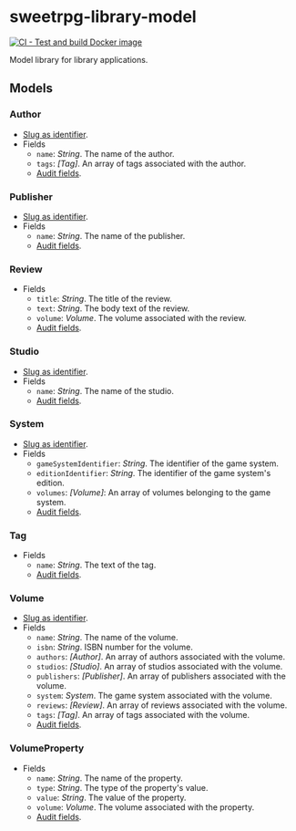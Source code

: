 # sweetrpg-library-model

[![CI - Test and build Docker image](https://github.com/paulyhedral/sweetrpg-library-model/actions/workflows/ci-build.yml/badge.svg)](https://github.com/paulyhedral/sweetrpg-library-model/actions/workflows/ci-build.yml)

Model library for library applications.

## Models

<a name="#author"></a>
### Author

* [Slug as identifier](https://github.com/paulyhedral/sweetrpg-design/blob/master/README.md#slug).
* Fields
    * `name`: *String*. The name of the author.
    * `tags`: *[Tag]*. An array of tags associated with the author.
    * [Audit fields](https://github.com/paulyhedral/sweetrpg-design/blob/master/README.md#audit).

<a name="#publisher"></a>
### Publisher

* [Slug as identifier](https://github.com/paulyhedral/sweetrpg-design/blob/master/README.md#slug).
* Fields
    * `name`: *String*. The name of the publisher.
    * [Audit fields](https://github.com/paulyhedral/sweetrpg-design/blob/master/README.md#audit).

<a name="#review"></a>
### Review

* Fields
    * `title`: *String*. The title of the review.
    * `text`: *String*. The body text of the review.
    * `volume`: *Volume*. The volume associated with the review.
    * [Audit fields](https://github.com/paulyhedral/sweetrpg-design/blob/master/README.md#audit).

<a name="#studio"></a>
### Studio

* [Slug as identifier](https://github.com/paulyhedral/sweetrpg-design/blob/master/README.md#slug).
* Fields
    * `name`: *String*. The name of the studio.
    * [Audit fields](https://github.com/paulyhedral/sweetrpg-design/blob/master/README.md#audit).

<a name="#system"></a>
### System

* [Slug as identifier](https://github.com/paulyhedral/sweetrpg-design/blob/master/README.md#slug).
* Fields
    * `gameSystemIdentifier`: *String*. The identifier of the game system.
    * `editionIdentifier`: *String*. The identifier of the game system's edition.
    * `volumes`: *[Volume]*: An array of volumes belonging to the game system.
    * [Audit fields](https://github.com/paulyhedral/sweetrpg-design/blob/master/README.md#audit).

<a name="#tag"></a>
### Tag

* Fields
    * `name`: *String*. The text of the tag.
    * [Audit fields](https://github.com/paulyhedral/sweetrpg-design/blob/master/README.md#audit).

<a name="#volume"></a>
### Volume

* [Slug as identifier](https://github.com/paulyhedral/sweetrpg-design/blob/master/README.md#slug).
* Fields
    * `name`: *String*. The name of the volume.
    * `isbn`: *String*. ISBN number for the volume.
    * `authors`: *[Author]*. An array of authors associated with the volume.
    * `studios`: *[Studio]*. An array of studios associated with the volume.
    * `publishers`: *[Publisher]*. An array of publishers associated with the volume.
    * `system`: *System*. The game system associated with the volume.
    * `reviews`: *[Review]*. An array of reviews associated with the volume.
    * `tags`: *[Tag]*. An array of tags associated with the volume.
    * [Audit fields](https://github.com/paulyhedral/sweetrpg-design/blob/master/README.md#audit).

<a name="#volumeproperty"></a>
### VolumeProperty

* Fields
    * `name`: *String*. The name of the property.
    * `type`: *String*. The type of the property's value.
    * `value`: *String*. The value of the property.
    * `volume`: *Volume*. The volume associated with the property.
    * [Audit fields](https://github.com/paulyhedral/sweetrpg-design/blob/master/README.md#audit).
